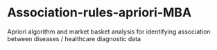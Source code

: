# Association-rules-apriori-MBA
Apriori algorithm and market basket analysis for identifying association between diseases / healthcare diagnostic data
